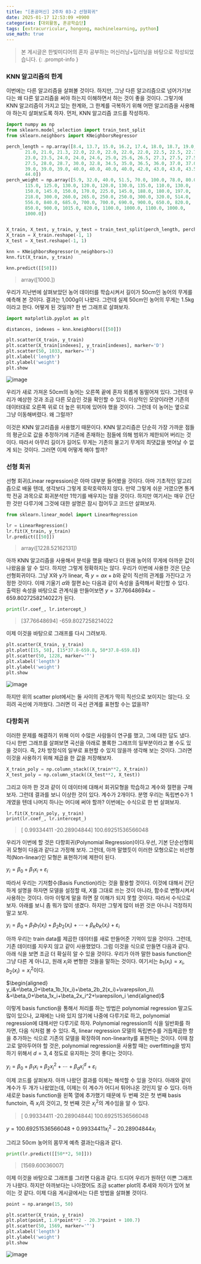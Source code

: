 ```yaml
---
title: "[혼공머신] 2주차 03-2 선형회귀"
date: 2025-01-17 12:53:09 +0900
categories: [대외활동, 혼공학습단]
tags: [extracurricular, hongong, machinelearning, python]
use_math: true
---
```

> 본 게시글은 한빛미디어의 혼자 공부하는 머신러닝+딥러닝을 바탕으로 작성되었습니다.
{: .prompt-info }

### KNN 알고리즘의 한계
이번에는 다른 알고리즘을 살펴볼 것이다. 하지만, 그냥 다른 알고리즘으로 넘어가기보다는 왜 다른 알고리즘을 써야 하는지 이해하면서 하는 것이 좋을 것이다. 그렇기에 KNN 알고리즘이 가지고 있는 한계와, 그 한계를 극복하기 위해 어떤 알고리즘을 사용해야 하는지 살펴보도록 하자. 먼저, KNN 알고리즘 코드를 작성하자.

```python
import numpy as np
from sklearn.model_selection import train_test_split
from sklearn.neighbors import KNeighborsRegressor

perch_length = np.array([8.4, 13.7, 15.0, 16.2, 17.4, 18.0, 18.7, 19.0, 19.6, 20.0, 21.0,
       21.0, 21.0, 21.3, 22.0, 22.0, 22.0, 22.0, 22.0, 22.5, 22.5, 22.7,
       23.0, 23.5, 24.0, 24.0, 24.6, 25.0, 25.6, 26.5, 27.3, 27.5, 27.5,
       27.5, 28.0, 28.7, 30.0, 32.8, 34.5, 35.0, 36.5, 36.0, 37.0, 37.0,
       39.0, 39.0, 39.0, 40.0, 40.0, 40.0, 40.0, 42.0, 43.0, 43.0, 43.5,
       44.0])
perch_weight = np.array([5.9, 32.0, 40.0, 51.5, 70.0, 100.0, 78.0, 80.0, 85.0, 85.0, 110.0,
       115.0, 125.0, 130.0, 120.0, 120.0, 130.0, 135.0, 110.0, 130.0,
       150.0, 145.0, 150.0, 170.0, 225.0, 145.0, 188.0, 180.0, 197.0,
       218.0, 300.0, 260.0, 265.0, 250.0, 250.0, 300.0, 320.0, 514.0,
       556.0, 840.0, 685.0, 700.0, 700.0, 690.0, 900.0, 650.0, 820.0,
       850.0, 900.0, 1015.0, 820.0, 1100.0, 1000.0, 1100.0, 1000.0,
       1000.0])


X_train, X_test, y_train, y_test = train_test_split(perch_length, perch_weight, random_state=0)
X_train = X_train.reshape(-1, 1)
X_test = X_test.reshape(-1, 1)

knn = KNeighborsRegressor(n_neighbors=3)
knn.fit(X_train, y_train)

knn.predict([[50]])
```
> array([1000.])

우리가 지난번에 살펴보았던 농어 데이터를 학습시켜서 길이가 50cm인 농어의 무게를 예측해 본 것이다. 결과는 1,000g이 나왔다. 그런데 실제 50cm인 농어의 무게는 1.5kg이라고 한다. 어떻게 된 것일까? 한 번 그래프로 살펴보자.

```python
import matplotlib.pyplot as plt

distances, indexes = knn.kneighbors([[50]])

plt.scatter(X_train, y_train)
plt.scatter(X_train[indexes], y_train[indexes], marker='D')
plt.scatter(50, 1033, marker='^')
plt.xlabel('length')
plt.ylabel('weight')
plt.show
```
![image](https://www.dropbox.com/scl/fi/dz85b3k75muy9o3zxbiiy/2501170001-1.jpg?rlkey=lpcn6mb73ycu15ggcrsban2t1&st=91xdimel&raw=1)

우리가 새로 가져온 50cm의 농어는 오른쪽 끝에 혼자 외롭게 동떨어져 있다. 그런데 우리가 예상한 것과 조금 다른 모습인 것을 확인할 수 있다. 이상적인 모양이라면 기존의 데이터대로 오른쪽 위로 더 높은 위치에 있어야 했을 것이다. 그런데 이 농어는 옆으로 그냥 이동해버렸다. 왜 그럴까?

이것은 KNN 알고리즘을 사용했기 때문이다. KNN 알고리즘은 단순히 가장 가까운 점들의 평균으로 값을 추정하기에 기존에 존재하는 점들에 의해 범위가 제한되어 버리는 것이다. 따라서 아무리 길이가 길어도 무게는 기존의 물고기 무게의 최댓값을 벗어날 수 없게 되는 것이다. 그러면 이제 어떻게 해야 할까?

### 선형 회귀
선형 회귀(Linear regression)은 아마 대부분 들어봤을 것이다. 아마 기초적인 알고리즘으로 배울 텐데, 생각보다 그렇게 호락호락하지 않다. 만약 그렇게 쉬운 거였으면 통계학 전공 과목으로 회귀분석만 1학기를 배우지는 않을 것이다. 하지만 여기서는 매우 간단한 것만 다루기에 그것에 대한 설명은 잠시 접어두고 코드만 살펴보자.

```python
from sklearn.linear_model import LinearRegression

lr = LinearRegression()
lr.fit(X_train, y_train)
lr.predict([[50]])
```
> array([1228.52162131])

아까 KNN 알고리즘을 사용해서 분석을 했을 때보다 더 원래 농어의 무게에 아까운 값이 나왔음을 알 수 있다. 하지만 그렇게 정확하지는 않다. 우리가 이번에 사용한 것은 단순선형회귀이다. 그냥 X와 y가 linear, 즉 $y=ax+b$와 같이 직선의 관계를 가진다고 가정한 것이다. 이때 기울기 $a$와 절편 $b$는 다음과 같이 속성을 출력해서 확인할 수 있다. 출력된 속성을 바탕으로 관계식을 만들어보면 $y=37.76648694x-659.8027258214022$가 된다.
```python
print(lr.coef_, lr.intercept_)
```
> [37.76648694] -659.8027258214022

이제 이것을 바탕으로 그래프를 다시 그려보자.
```python
plt.scatter(X_train, y_train)
plt.plot([15, 50], [15*37.8-659.8, 50*37.8-659.8])
plt.scatter(50, 1228, marker='^')
plt.xlabel('length')
plt.ylabel('weight')
plt.show
```
![image](https://www.dropbox.com/scl/fi/lm27yzpugro8l6ejsz0s8/2501170001-2.jpg?rlkey=vwz8zxht6i7jgrbu1yjv0jsym&st=qn114b12&raw=1)

하지만 위의 scatter plot에서는 둘 사이의 관계가 딱히 직선으로 보이지는 않는다. 오히려 곡선에 가까웠다. 그러면 이 곡선 관계를 표현할 수는 없을까?

### 다항회귀
이러한 문제를 해결하기 위해 이미 수많은 사람들이 연구를 했고, 그에 대한 답도 냈다. 다시 한번 그래프를 살펴보면 곡선을 아래로 볼록한 그래프의 일부분이라고 볼 수도 있을 것이다. 즉, 2차 방정식의 일부로 표현할 수 있지 않을까 생각해 보는 것이다. 그러면 이것을 사용하기 위해 제곱을 한 값을 저장해보자.

```python
X_train_poly = np.column_stack((X_train**2, X_train))
X_test_poly = np.column_stack((X_test**2, X_test))
```

그리고 아까 한 것과 같이 이 데이터에 대해서 회귀모형을 학습하고 계수와 절편을 구해보자. 그런데 결과를 보니 이상한 것이 있다. 계수가 2개이다. 분명 우리는 독립변수가 1개였을 텐데 나머지 하나는 어디에 써야 할까? 이번에는 수식으로 한 번 살펴보자.
```pyhton
lr.fit(X_train_poly, y_train)
print(lr.coef_, lr.intercept_)
```
> [  0.99334411 -20.28904844] 100.69251536566048

우리가 이번에 할 것은 다항회귀(Polynomial Regression)이다.우선, 기본 단순선형회귀 모형이 다음과 같다고 가정해 보자. 그런데, 아까 말했듯이 이러한 모형으로는 비선형적(Non-linear)인 모형은 표현하기에 제한이 된다.

$y_i=\beta_0+\beta_1x_i+\varepsilon_i$

따라서 우리는 기저함수(Basis Function)라는 것을 활용할 것이다. 이것에 대해서 간단하게 설명을 하자면 모델을 설정할 때, $X$를 그대로 쓰는 것이 아니라, 함수로 변형시켜서 사용하는 것이다. 아마 이렇게 말을 하면 잘 이해가 되지 못할 것이다. 따라서 수식으로 보자. 아래를 보니 좀 뭐가 많이 생겼다. 하지만 그렇게 많이 바뀐 것은 아니니 걱정하지 말고 보자. 

$y_i=\beta_0+\beta_1b_1(x_i)+\beta_2b_2(x_i)+\cdots+\beta_Kb_K(x_i)+\varepsilon_i$

아까 우리는 train data를 제곱한 데이터를 새로 만들어준 기억이 있을 것이다. 그런데, 기존 데이터를 지우지 않고 같이 사용했었다. 그럼 이것을 식으로 만들면 다음과 같다. 아래 식을 보면 조금 더 확실히 알 수 있을 것이다. 우리가 아까 말한 basis function은 그냥 다른 게 아니고, 원래 $x_i$와 변형한 것들을 말하는 것이다. 여기서는 $b_1(x_i)=x_i, b_2(x_i)=x_i^2$이다.

$\begin{aligned}
y_i&=\beta_0+\beta_1b_1(x_i)+\beta_2b_2(x_i)+\varepsilon_i\\
&=\beta_0+\beta_1x_i+\beta_2x_i^2+\varepsilon_i
\end{aligned}$

이렇게 basis function을 통해서 처리를 하는 방법은 polynomial regression 말고도 많이 있으나, 교재에는 나와 있지 않기에 나중에 다루기로 하고, polynomial regression에 대해서만 다루기로 하자. Polynomial regression의 식을 일반화를 하자면, 다음 식처럼 볼 수 있다. 즉, linear regression 모델의 독립변수를 거듭제곱한 항을 추가하는 식으로 기존의 모델을 확장하여 non-linearity를 표현하는 것이다. 이때 참고로 알아두어야 할 것은, polynomial regression을 사용할 때는 overfitting을 방지하기 위해서 $d=3, 4$ 정도로 유지하는 것이 좋다는 것이다.

$y_i=\beta_0+\beta_1x_i+\beta_2x_i^2+\cdots+\beta_dx_i^d+\varepsilon_i$

이제 코드를 살펴보자. 아까 나왔던 결과를 이제는 해석할 수 있을 것이다. 아래와 같이 계수가 두 개가 나왔었는데, 이제는 이 계수가 어디서 튀어나온 것인지 알 수 있다. 아까 새로운 basis function을 왼쪽 열에 추가했기 때문에 두 번째 것은 첫 번째 basis functoin, 즉 $x_i$의 것이고, 첫 번째 것은 $x_i^2$의 계수임을 알 수 있다.

> [  0.99334411 -20.28904844] 100.69251536566048

$y=100.69251536566048+0.99334411x_i^2-20.28904844x_i$

그리고 50cm 농어의 몸무게 예측 결과는다음과 같다.
```python
print(lr.predict([[50**2, 50]]))
```
> [1569.60036007]

이제 이것을 바탕으로 그래프를 그리면 다음과 같다. 드디어 우리가 원하던 이쁜 그래프가 나왔다. 하지만 아까보다는 나아졌어도 조금 scatter plot의 추세와 차이가 있어 보이는 것 같다. 이제 다음 게시글에서는 다른 방법을 살펴볼 것이다.

```python
point = np.arange(15, 50)

plt.scatter(X_train, y_train)
plt.plot(point, 1.0*point**2 - 20.3*point + 100.7)
plt.scatter(50, 1569, marker='^')
plt.xlabel('length')
plt.ylabel('weight')
plt.show
```
![image](https://www.dropbox.com/scl/fi/gziturognt7pbe9e7iswy/2501170001-3.jpg?rlkey=iavo4u0mljigyzntkjrg9yu4n&st=2ztc9gkt&raw=1)
